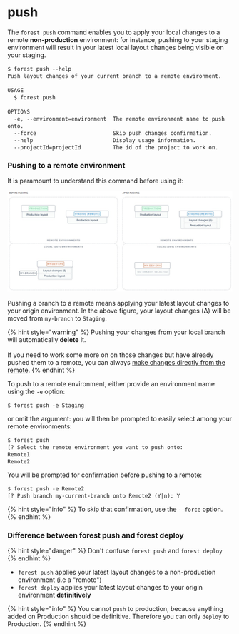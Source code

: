 # push

The `forest push` command enables you to apply your local changes to a remote **non-production** environment: for instance, pushing to your staging environment will result in your latest local layout changes being visible on your staging.

```
$ forest push --help
Push layout changes of your current branch to a remote environment.

USAGE
  $ forest push

OPTIONS
  -e, --environment=environment  The remote environment name to push onto.
  --force                        Skip push changes confirmation.
  --help                         Display usage information.
  --projectId=projectId          The id of the project to work on.
```

### Pushing to a remote environment

It is paramount to understand this command before using it:

![](<../../../../.gitbook/assets/image (427).png>)

Pushing a branch to a remote means applying your latest layout changes to your origin environment. In the above figure, your layout changes (Δ) will be moved from `my-branch` to `Staging`.

{% hint style="warning" %}
Pushing your changes from your local branch will automatically **delete** it.\
\
If you need to work some more on on those changes but have already pushed them to a remote, you can always [make changes directly from the remote](../deploying-your-changes.md#making-changes-directly-from-the-remote).
{% endhint %}

To push to a remote environment, either provide an environment name using the `-e` option:

```
$ forest push -e Staging
```

or omit the argument: you will then be prompted to easily select among your remote environments:

```
$ forest push
[? Select the remote environment you want to push onto:
Remote1
Remote2
```

You will be prompted for confirmation before pushing to a remote:

```
$ forest push -e Remote2
[? Push branch my-current-branch onto Remote2 (Y|n): Y
```

{% hint style="info" %}
To skip that confirmation, use the `--force` option.
{% endhint %}

### Difference between forest push and forest deploy

{% hint style="danger" %}
Don't confuse `forest push` and `forest deploy`
{% endhint %}

* `forest push` applies your latest layout changes to a non-production environment (i.e a "remote")
* `forest deploy` applies your latest layout changes to your origin environment **definitively**

{% hint style="info" %}
You cannot `push` to production, because anything added on Production should be definitive. Therefore you can only `deploy` to Production.
{% endhint %}
